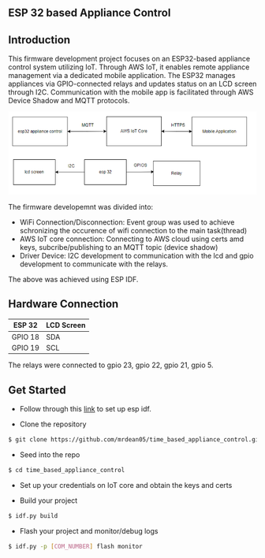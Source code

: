 <h2> ESP 32 based Appliance Control<h2>

## Introduction
This firmware development project focuses on an ESP32-based appliance control system utilizing IoT. Through AWS IoT, it enables remote appliance management via a dedicated mobile application. The ESP32 manages appliances via GPIO-connected relays and updates status on an LCD screen through I2C. Communication with the mobile app is facilitated through AWS Device Shadow and MQTT protocols.

![local.conf file](overall.png)

The firmware developemnt was divided into:
* WiFi Connection/Disconnection:  Event group was used to achieve schronizing the occurence of wifi connection to the main task(thread)
* AWS IoT core connection: Connecting to AWS cloud using certs amd keys, subcribe/publishing to an MQTT topic (device shadow)
* Driver Device: I2C development to communication with the lcd and gpio development to communicate with the relays.

The above was achieved using ESP IDF.

## Hardware Connection

| ESP 32      | LCD Screen                                   |
|-------------|----------------------------------------------|
| GPIO 18     | SDA                                          |
| GPIO 19     | SCL                                          |

The relays were connected to gpio 23, gpio 22, gpio 21, gpio 5.

## Get Started
- Follow through this [link](https://docs.espressif.com/projects/esp-idf/en/stable/esp32/get-started/index.html) to set up esp idf.

- Clone the repository 
```bash
$ git clone https://github.com/mrdean05/time_based_appliance_control.git
```

- Seed into the repo
```bash
$ cd time_based_appliance_control
```

- Set up your credentials on IoT core and obtain the keys and certs

- Build your project
```bash
$ idf.py build
```

- Flash your project and monitor/debug logs
```bash
$ idf.py -p [COM_NUMBER] flash monitor 
```